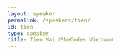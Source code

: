 ```yaml
---
layout: speaker
permalink: /speakers/tien/
id: tien
type: speaker
title: Tien Mai（SheCodes Vietnam）
---
```

